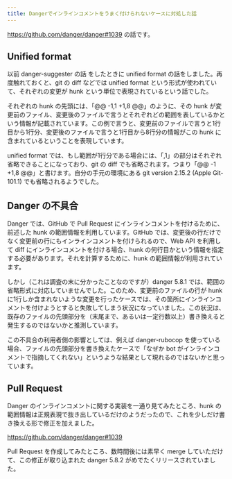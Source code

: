 ```yaml
---
title: Dangerでインラインコメントをうまく付けられないケースに対処した話
---
```


<https://github.com/danger/danger#1039> の話です。

## Unified format

以前 danger-suggester の話 をしたときに unified format の話をしました。再度触れておくと、git の diff などでは unified format という形式が使われていて、それぞれの変更が hunk という単位で表現されているという話でした。

それぞれの hunk の先頭には、「@@ -1,1 +1,8 @@」のように、その hunk が変更前のファイル、変更後のファイルで言うとそれぞれどの範囲を表しているかという情報が記載されています。この例で言うと、変更前のファイルで言うと1行目から1行分、変更後のファイルで言うと1行目から8行分の情報がこの hunk に含まれているということを表現しています。

unified format では、もし範囲が1行分である場合には、「,1」の部分はそれぞれ省略できることになっており、git の diff でも省略されます。つまり「@@ -1 +1,8 @@」と書けます。自分の手元の環境にある git version 2.15.2 (Apple Git-101.1) でも省略されるようでした。

## Danger の不具合

Danger では、GitHub で Pull Request にインラインコメントを付けるために、前述した hunk の範囲情報を利用しています。GitHub では、変更後の行だけでなく変更前の行にもインラインコメントを付けられるので、Web API を利用して diff にインラインコメントを付ける場合、hunk の何行目かという情報を指定する必要があります。それを計算するために、hunk の範囲情報が利用されています。

しかし（これは調査の末に分かったことなのですが）danger 5.8.1 では、範囲の省略形式に対応していませんでした。このため、変更前のファイルの行が hunk に1行しか含まれないような変更を行ったケースでは、その箇所にインラインコメントを付けようとすると失敗してしまう状況になっていました。この状況は、既存のファイルの先頭部分を（末尾まで、あるいは一定行数以上）書き換えると発生するのではないかと推測しています。

この不具合の利用者側の影響としては、例えば danger-rubocop を使っている場合、ファイルの先頭部分を書き換えたケースで「なぜか bot がインラインコメントで指摘してくれない」というような結果として現れるのではないかと思っています。

## Pull Request

Danger のインラインコメントに関する実装を一通り見てみたところ、hunk の範囲情報は正規表現で抜き出しているだけのようだったので、これを少しだけ書き換える形で修正を加えました。

<https://github.com/danger/danger#1039> 

Pull Request を作成してみたところ、数時間後には素早く merge していただけて、この修正が取り込まれた danger 5.8.2 がめでたくリリースされていました。
